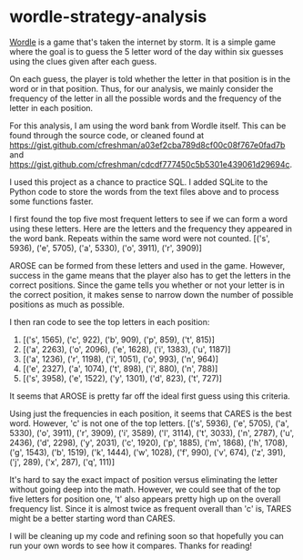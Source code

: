 # wordle-strategy-analysis

[Wordle](https://www.powerlanguage.co.uk/wordle/) is a game that's taken the internet by storm. It is a simple game where the goal is to guess the 5 letter word of the day within six guesses using the clues given after each guess. 

On each guess, the player is told whether the letter in that position is in the word or in that position. Thus, for our analysis, we mainly consider the frequency of the letter in all the possible words and the frequency of the letter in each position.

For this analysis, I am using the word bank from Wordle itself. This can be found through the source code, or cleaned found at https://gist.github.com/cfreshman/a03ef2cba789d8cf00c08f767e0fad7b and https://gist.github.com/cfreshman/cdcdf777450c5b5301e439061d29694c. 

I used this project as a chance to practice SQL. I added SQLite to the Python code to store the words from the text files above and to process some functions faster. 

I first found the top five most frequent letters to see if we can form a word using these letters. Here are the letters and the frequency they appeared in the word bank. Repeats within the same word were not counted.
[('s', 5936), ('e', 5705), ('a', 5330), ('o', 3911), ('r', 3909)]

AROSE can be formed from these letters and used in the game. However, success in the game means that the player also has to get the letters in the correct positions. Since the game tells you whether or not your letter is in the correct position, it makes sense to narrow down the number of possible positions as much as possible. 

I then ran code to see the top letters in each position:
1. [('s', 1565), ('c', 922), ('b', 909), ('p', 859), ('t', 815)]
2. [('a', 2263), ('o', 2096), ('e', 1628), ('i', 1383), ('u', 1187)]
3. [('a', 1236), ('r', 1198), ('i', 1051), ('o', 993), ('n', 964)]
4. [('e', 2327), ('a', 1074), ('t', 898), ('i', 880), ('n', 788)]
5. [('s', 3958), ('e', 1522), ('y', 1301), ('d', 823), ('t', 727)]

It seems that AROSE is pretty far off the ideal first guess using this criteria. 

Using just the frequencies in each position, it seems that CARES is the best word. However, 'c' is not one of the top letters.
[('s', 5936), ('e', 5705), ('a', 5330), ('o', 3911), ('r', 3909), ('i', 3589), ('l', 3114), ('t', 3033), ('n', 2787), ('u', 2436), ('d', 2298), ('y', 2031), ('c', 1920), ('p', 1885), ('m', 1868), ('h', 1708), ('g', 1543), ('b', 1519), ('k', 1444), ('w', 1028), ('f', 990), ('v', 674), ('z', 391), ('j', 289), ('x', 287), ('q', 111)]

It's hard to say the exact impact of position versus eliminating the letter without going deep into the math. However, we could see that of the top five letters for position one, 't' also appears pretty high up on the overall frequency list. Since it is almost twice as frequent overall than 'c' is, TARES might be a better starting word than CARES. 

I will be cleaning up my code and refining soon so that hopefully you can run your own words to see how it compares. Thanks for reading!

